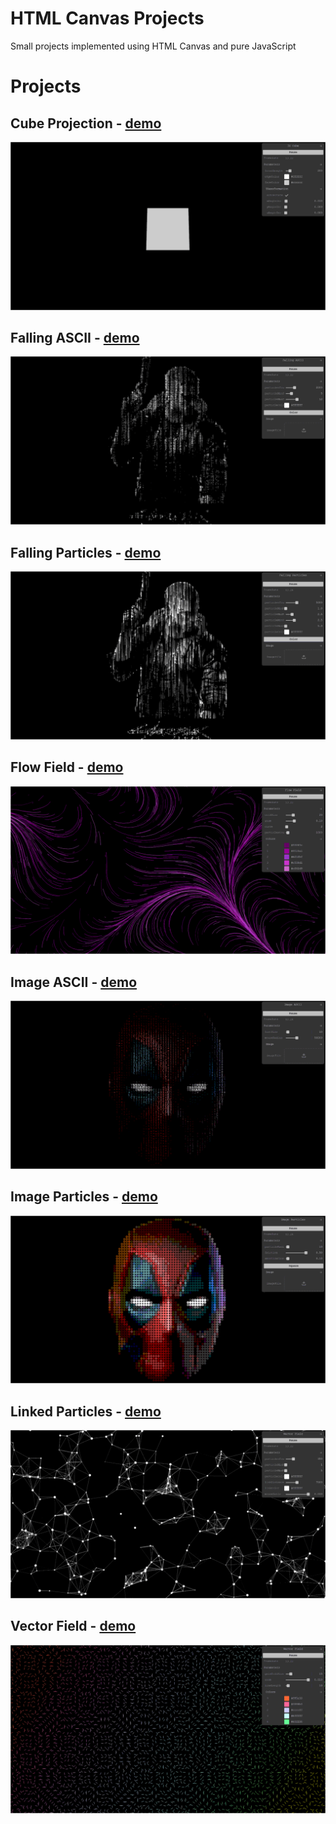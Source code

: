 # HTML Canvas Projects

Small projects implemented using HTML Canvas and pure JavaScript

# Projects

## Cube Projection - [demo](https://iulian-stan.github.io/html-canvas-js/cube-projection/)
![](media/cube-projection.gif)

## Falling ASCII - [demo](https://iulian-stan.github.io/html-canvas-js/falling-ascii/)
![](media/falling-ascii.gif)

## Falling Particles - [demo](https://iulian-stan.github.io/html-canvas-js/falling-particles/)
![](media/falling-particles.gif)

## Flow Field - [demo](https://iulian-stan.github.io/html-canvas-js/flow-field/)
![](media/flow-field.gif)

## Image ASCII - [demo](https://iulian-stan.github.io/html-canvas-js/image-ascii/)
![](media/image-ascii.gif)

## Image Particles - [demo](https://iulian-stan.github.io/html-canvas-js/image-particles/)
![](media/image-particles.gif)

## Linked Particles - [demo](https://iulian-stan.github.io/html-canvas-js/linked-particles/)
![](media/linked-particles.gif)

## Vector Field - [demo](https://iulian-stan.github.io/html-canvas-js/vector-field/)
![](media/vector-field.gif)
